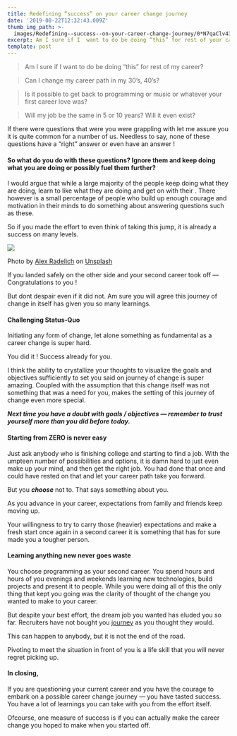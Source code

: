 ```yaml
---
title: Redefining “success” on your career change journey
date: '2019-08-22T12:32:43.009Z'
thumb_img_path: >-
  images/Redefining--success--on-your-career-change-journey/0*N7qaClv43GUhBOy0.jpg
excerpt: Am I sure if I  want to do be doing “this” for rest of your career?
template: post
---
```

> Am I sure if I want to do be doing “this” for rest of my career?

> Can I change my career path in my 30’s, 40’s?

> Is it possible to get back to programming or music or whatever your first career love was?

> Will my job be the same in 5 or 10 years? Will it even exist?

If there were questions that were you were grappling with let me assure you it is quite common for a number of us. Needless to say, none of these questions have a “right” answer or even have an answer !

#### So what do you do with these questions? Ignore them and keep doing what you are doing or possibly fuel them further?

I would argue that while a large majority of the people keep doing what they are doing, learn to like what they are doing and get on with their . There however is a small percentage of people who build up enough courage and motivation in their minds to do something about answering questions such as these.

So if you made the effort to even think of taking this jump, it is already a success on many levels.

![](/images/Redefining--success--on-your-career-change-journey/0*N7qaClv43GUhBOy0.jpg)

<figcaption>Photo by <a href="https://unsplash.com/@alexradelich?utm_source=medium&amp;utm_medium=referral" data-href="https://unsplash.com/@alexradelich?utm_source=medium&amp;utm_medium=referral" class="markup--anchor markup--figure-anchor" rel="photo-creator noopener" target="_blank">Alex Radelich</a> on&nbsp;<a href="https://unsplash.com?utm_source=medium&amp;utm_medium=referral" data-href="https://unsplash.com?utm_source=medium&amp;utm_medium=referral" class="markup--anchor markup--figure-anchor" rel="photo-source noopener" target="_blank">Unsplash</a></figcaption>

If you landed safely on the other side and your second career took off — Congratulations to you !

But dont despair even if it did not. Am sure you will agree this journey of change in itself has given you so many learnings.

#### Challenging Status-Quo

Initiating any form of change, let alone something as fundamental as a career change is super hard.

You did it ! Success already for you.

I think the ability to crystallize your thoughts to visualize the goals and objectives sufficiently to set you said on journey of change is super amazing. Coupled with the assumption that this change itself was not something that was a need for you, makes the setting of this journey of change even more special.

***Next time you have a doubt with goals / objectives — remember to trust yourself more than you did before today.***

#### Starting from ZERO is never easy

Just ask anybody who is finishing college and starting to find a job. With the umpteen number of possibilities and options, it is damn hard to just even make up your mind, and then get the right job. You had done that once and could have rested on that and let your career path take you forward.

But you ***choose*** not to. That says something about you.

As you advance in your career, expectations from family and friends keep moving up.

Your willingness to try to carry those (heavier) expectations and make a fresh start once again in a second career it is something that has for sure made you a tougher person.

#### Learning anything new never goes waste

You choose programming as your second career. You spend hours and hours of you evenings and weekends learning new technologies, build projects and present it to people. While you were doing all of this the only thing that kept you going was the clarity of thought of the change you wanted to make to your career.

But despite your best effort, the dream job you wanted has eluded you so far. Recruiters have not bought you [journey](https://medium.com/career-reinvent/announce-your-career-change-resume-with-a-hard-hitting-cover-letter-2710567e0b0a) as you thought they would.

This can happen to anybody, but it is not the end of the road.

Pivoting to meet the situation in front of you is a life skill that you will never regret picking up.

#### In closing,

If you are questioning your current career and you have the courage to embark on a possible career change journey — you have tasted success. You have a lot of learnings you can take with you from the effort itself.

Ofcourse, one measure of success is if you can actually make the career change you hoped to make when you started off.
